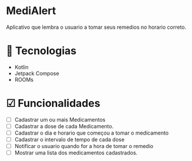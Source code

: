 # MediAlert
Aplicativo que lembra o usuario a tomar seus remedios no horario correto.

# 🚀 Tecnologias
- Kotlin
- Jetpack Compose
- ROOMs
  
# ☑ Funcionalidades
- [ ]  Cadastrar um ou mais Medicamentos
- [ ]  Cadastrar a dose de cada Medicamento.
- [ ]  Cadastrar o dia e horario que começou a tomar o medicamento
- [ ]  Cadastrar o intervalo de tempo de cada dose
- [ ]  Notificar o usuario quando for a hora de tomar o remedio
- [ ]  Mostrar uma lista dos medicamentos cadastrados.
